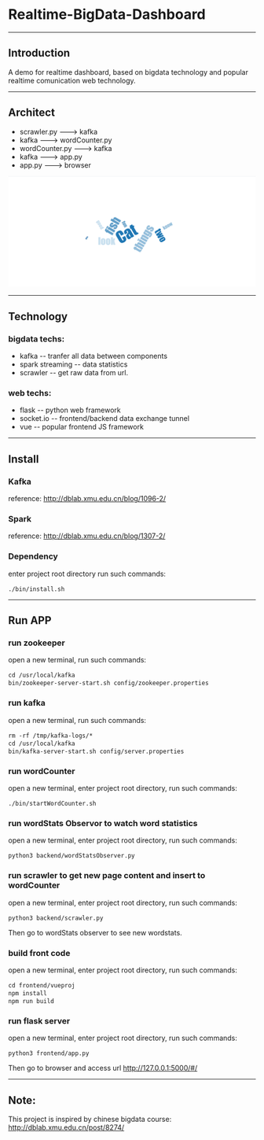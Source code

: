 # Realtime-BigData-Dashboard

---
## Introduction
A demo for realtime dashboard, based on bigdata technology and popular realtime comunication web technology.

---
## Architect

- scrawler.py ---> kafka
- kafka ---> wordCounter.py
- wordCounter.py ---> kafka
- kafka ---> app.py
- app.py ---> browser

![demo](wordCloud.png)

---
## Technology
### bigdata techs:
* kafka -- tranfer all data between components
* spark streaming -- data statistics
* scrawler -- get raw data from url.


### web techs:
* flask -- python web framework
* socket.io -- frontend/backend data exchange tunnel
* vue -- popular frontend JS framework

---
## Install
### Kafka

reference: http://dblab.xmu.edu.cn/blog/1096-2/

### Spark

reference: http://dblab.xmu.edu.cn/blog/1307-2/

### Dependency

enter project root directory
run such commands:

```
./bin/install.sh
```

---
## Run APP
### run zookeeper
open a new terminal, 
run such commands:

```
cd /usr/local/kafka
bin/zookeeper-server-start.sh config/zookeeper.properties
```

### run kafka
open a new terminal, 
run such commands:

```
rm -rf /tmp/kafka-logs/*
cd /usr/local/kafka
bin/kafka-server-start.sh config/server.properties
```

### run wordCounter
open a new terminal, 
enter project root directory,
run such commands:

```
./bin/startWordCounter.sh
```

### run wordStats Observor to watch word statistics
open a new terminal, 
enter project root directory,
run such commands:

```
python3 backend/wordStatsObserver.py
```

### run scrawler to get new page content and insert to wordCounter
open a new terminal, 
enter project root directory,
run such commands:

```
python3 backend/scrawler.py
```

Then go to wordStats observer to see new wordstats.

### build front code

open a new terminal, 
enter project root directory,
run such commands:

```
cd frontend/vueproj
npm install
npm run build
```


### run flask server

open a new terminal, 
enter project root directory,
run such commands:

```
python3 frontend/app.py
```

Then go to browser and access url 
http://127.0.0.1:5000/#/


---
## Note:
This project is inspired by chinese bigdata course:
http://dblab.xmu.edu.cn/post/8274/


